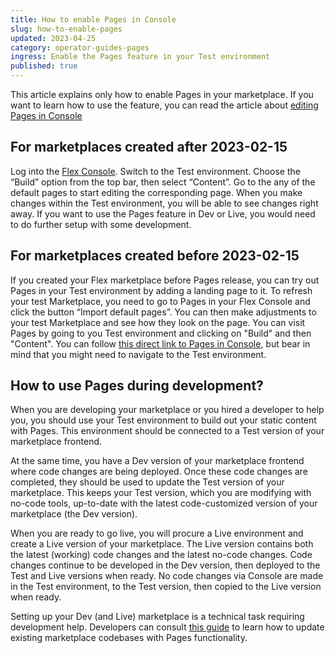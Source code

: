 ```yaml
---
title: How to enable Pages in Console
slug: how-to-enable-pages
updated: 2023-04-25
category: operator-guides-pages
ingress: Enable the Pages feature in your Test environment
published: true
---
```


This article explains only how to enable Pages in your marketplace. If
you want to learn how to use the feature, you can read the article about
[editing Pages in Console](https://www.sharetribe.com/docs/operator-guides/how-to-edit-content-pages-in-console/)

## For marketplaces created after 2023-02-15

Log into the [Flex Console](https://flex-console.sharetribe.com/).
Switch to the Test environment. Choose the “Build” option from the top
bar, then select “Content”. Go to the any of the default pages to start
editing the corresponding page. When you make changes within the Test
environment, you will be able to see changes right away. If you want to
use the Pages feature in Dev or Live, you would need to do further setup
with some development.

## For marketplaces created before 2023-02-15

If you created your Flex marketplace before Pages release, you can try
out Pages in your Test environment by adding a landing page to it. To
refresh your test Marketplace, you need to go to Pages in your Flex
Console and click the button “Import default pages”. You can then make
adjustments to your test Marketplace and see how they look on the page.
You can visit Pages by going to you Test environment and clicking on
"Build" and then "Content". You can follow
[this direct link to Pages in Console](https://flex-console.sharetribe.com/content/pages/),
but bear in mind that you might need to navigate to the Test
environment.

## How to use Pages during development?

When you are developing your marketplace or you hired a developer to help you, you should use your Test environment to build out your static content with Pages. This environment should be connected to a Test version of your marketplace frontend. 

At the same time, you have a Dev version of your marketplace frontend where code changes are being deployed. Once these code changes are completed, they should be used to update the Test version of your marketplace. This keeps your Test version, which you are modifying with no-code tools, up-to-date with the latest code-customized version of your marketplace (the Dev version). 

When you are ready to go live, you will procure a Live environment and create a Live version of your marketplace. The Live version contains both the latest (working) code changes and the latest no-code changes. Code changes continue to be developed in the Dev version, then deployed to the Test and Live versions when ready. No code changes via Console are made in the Test environment, to the Test version, then copied to the Live version when ready.

Setting up your Dev (and Live) marketplace is a technical task requiring development help. Developers can consult
[this guide](https://www.sharetribe.com/docs/ftw/page-builder/#how-to-take-pages-into-use-if-you-are-using-an-older-version-of-ftw)
to learn how to update existing marketplace codebases with Pages
functionality.


